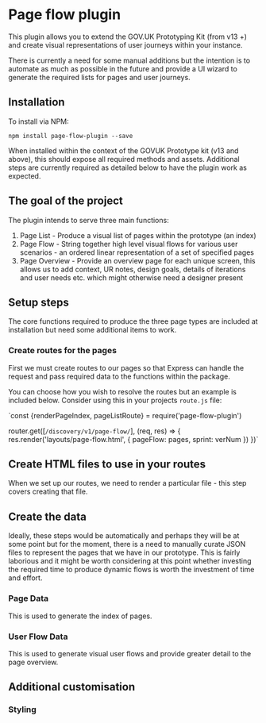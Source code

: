 # Page flow plugin

This plugin allows you to extend the GOV.UK Prototyping Kit (from v13 +) and create visual representations of user journeys within your instance.

There is currently a need for some manual additions but the intention is to automate as much as possible in the future and provide a UI wizard to generate the required lists for pages and user journeys.

## Installation

To install via NPM:

`npm install page-flow-plugin --save`

When installed within the context of the GOVUK Prototype kit (v13 and above), this should expose all required methods and assets. Additional steps are currently required as detailed below to have the plugin work as expected.

## The goal of the project

The plugin intends to serve three main functions:

1. Page List - Produce a visual list of pages within the prototype (an index)
2. Page Flow - String together high level visual flows for various user scenarios - an ordered linear representation of a set of specified pages
3. Page Overview - Provide an overview page for each unique screen, this allows us to add context, UR notes, design goals, details of iterations and user needs etc. which might otherwise need a designer present

## Setup steps

The core functions required to produce the three page types are included at installation but need some additional items to work.

### Create routes for the pages

First we must create routes to our pages so that Express can handle the request and pass required data to the functions within the package.

You can choose how you wish to resolve the routes but an example is included below. Consider using this in your projects `route.js` file:

`const {renderPageIndex, pageListRoute} = require('page-flow-plugin')

router.get([`/discovery/v1/page-flow/`], (req, res) => {
    res.render('layouts/page-flow.html', {
        pageFlow: pages,
        sprint: verNum
    })
})`

## Create HTML files to use in your routes

When we set up our routes, we need to render a particular file - this step covers creating that file.

## Create the data
Ideally, these steps would be automatically and perhaps they will be at some point but for the moment, there is a need to manually curate JSON files to represent the pages that we have in our prototype. This is fairly laborious and it might be worth considering at this point whether investing the required time to produce dynamic flows is worth the investment of time and effort.  

### Page Data
This is used to generate the index of pages.

### User Flow Data
This is used to generate visual user flows and provide greater detail to the page overview.

## Additional customisation

### Styling 

